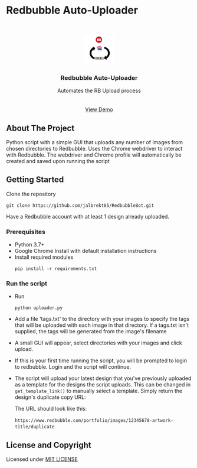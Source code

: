 # Redbubble Auto-Uploader

<!-- PROJECT LOGO -->
<br />
<p align="center">
  <a href="https://github.com/jalbrekt85/RedbubbleBot">
    <img src="image/logo.png" alt="Logo" width="80" height="80">
  </a>

  <h3 align="center">Redbubble Auto-Uploader</h3>

  <p align="center">
    Automates the RB Upload process
    <br />
    <br />
    <br />
    <a href="https://giphy.com/gifs/7KRENRD6wt6Vdm4iEN">View Demo</a>
    
<!-- ABOUT THE PROJECT -->
## About The Project

Python script with a simple GUI that uploads any number of images from chosen directories to Redbubble.
Uses the Chrome webdriver to interact with Redbubble. 
The webdriver and Chrome profile will automatically be created and saved upon running the script

<!-- GETTING STARTED -->

## Getting Started

Clone the repository
  ```
  git clone https://github.com/jalbrekt85/RedbubbleBot.git
  ```
 Have a Redbubble account with at least 1 design already uploaded.

### Prerequisites

* Python 3.7+
* Google Chrome Install with default installation instructions
* Install required modules
  ```
  pip install -r requirements.txt
  ```

### Run the script

- Run
   ```
   python uploader.py
   ```
- Add a file 'tags.txt' to the directory with your images to specify the tags that will be uploaded with each image in that directory.
  If a tags.txt isn't supplied, the tags will be generated from the image's filename

- A small GUI will appear, select directories with your images and click upload. 

- If this is your first time running the script, you will be prompted to login to redbubble. Login and the script will continue.

- The script will upload your latest design that you've previously uploaded as a template for the designs the script uploads. 
  This can be changed in `get_template_link()` to manually select a template. Simply return the design's duplicate copy URL:
  
  The URL should look like this:
  
  `https://www.redbubble.com/portfolio/images/12345678-artwork-title/duplicate`


## License and Copyright

Licensed under [MIT LICENSE](LICENSE)



